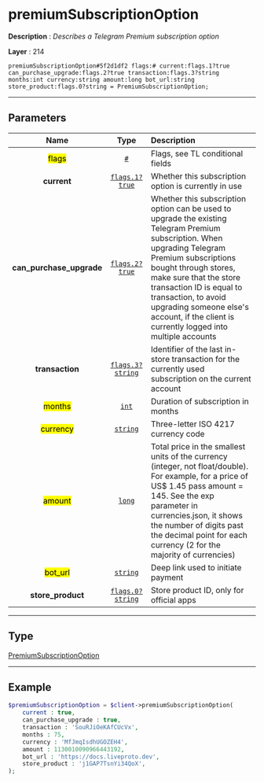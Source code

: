 # premiumSubscriptionOption

**Description** : *Describes a Telegram Premium subscription option*

**Layer** : 214

```tl
premiumSubscriptionOption#5f2d1df2 flags:# current:flags.1?true can_purchase_upgrade:flags.2?true transaction:flags.3?string months:int currency:string amount:long bot_url:string store_product:flags.0?string = PremiumSubscriptionOption;
```

---

## Parameters

| Name | Type | Description |
| :---: | :---: | :--- |
| <mark>flags</mark> | [`#`](type/#) | Flags, see TL conditional fields |
| **current** | [`flags.1?true`](type/true) | Whether this subscription option is currently in use |
| **can_purchase_upgrade** | [`flags.2?true`](type/true) | Whether this subscription option can be used to upgrade the existing Telegram Premium subscription. When upgrading Telegram Premium subscriptions bought through stores, make sure that the store transaction ID is equal to transaction, to avoid upgrading someone else's account, if the client is currently logged into multiple accounts |
| **transaction** | [`flags.3?string`](type/string) | Identifier of the last in-store transaction for the currently used subscription on the current account |
| <mark>months</mark> | [`int`](type/int) | Duration of subscription in months |
| <mark>currency</mark> | [`string`](type/string) | Three-letter ISO 4217 currency code |
| <mark>amount</mark> | [`long`](type/long) | Total price in the smallest units of the currency (integer, not float/double). For example, for a price of US$ 1.45 pass amount = 145. See the exp parameter in currencies.json, it shows the number of digits past the decimal point for each currency (2 for the majority of currencies) |
| <mark>bot_url</mark> | [`string`](type/string) | Deep link used to initiate payment |
| **store_product** | [`flags.0?string`](type/string) | Store product ID, only for official apps |

---

## Type

[PremiumSubscriptionOption](type/PremiumSubscriptionOption)

---

## Example

```php
$premiumSubscriptionOption = $client->premiumSubscriptionOption(
	current : true,
	can_purchase_upgrade : true,
	transaction : 'SouRJiOeKAfCUcVx',
	months : 75,
	currency : 'MfJmqIsdhUGOZEH4',
	amount : 1130010090966443192,
	bot_url : 'https://docs.liveproto.dev',
	store_product : 'j1GAP7TsnYi34QoX',
);
```